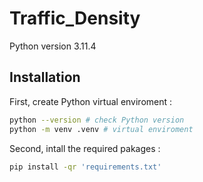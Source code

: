 # Traffic_Density

Python version 3.11.4

## Installation
First, create Python virtual enviroment :

```sh
python --version # check Python version
python -m venv .venv # virtual enviroment
```

Second, intall the required pakages :
```sh
pip install -qr 'requirements.txt'
```
